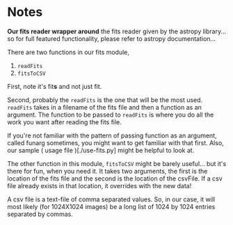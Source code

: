 # Notes

**Our fits reader wrapper around** the fits reader given by the astropy
library... so for full featured functionality, please refer to
astropy documentation... 

There are two functions in our fits module, 
1. `readFits`
2. `fitsToCSV`

First, note it's fit**s** and not just fit.

Second, probably the `readFits` is the one that will be the most used.
`readFits` takes in a filename of the fits file and then a function
as an argument. The function to be passed to `readFits` is where you
do all the work you want after reading the fits file.

If you're not familiar with the pattern of passing function as an
argument, called funarg sometimes, you might want to get familiar
with that first. Also, our sample ( usage file )[./use-fits.py] might
be helpful to look at.

The other function in this module, `fitsToCSV` might be barely
useful... but it's there for fun, when you need it.
It takes two arguments, the first is the location of the fits file and
the second is the location of the csvFile. If a csv file already
exists in that location, it overrides with the new data!

A csv file is a text-file of comma separated values. So, in our case,
it will most likely (for 1024X1024 images) be a long list of 1024 by
1024 entries separated by commas. 
